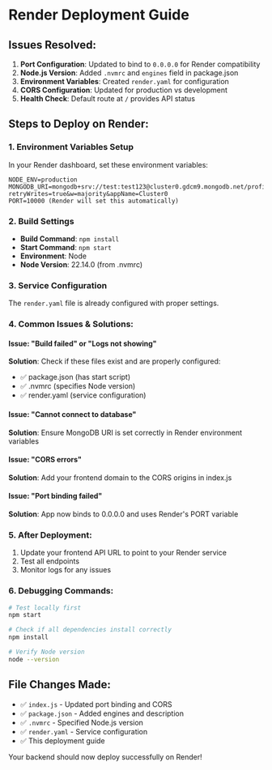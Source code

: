 # Render Deployment Guide

## Issues Resolved:

1. **Port Configuration**: Updated to bind to `0.0.0.0` for Render compatibility
2. **Node.js Version**: Added `.nvmrc` and `engines` field in package.json
3. **Environment Variables**: Created `render.yaml` for configuration
4. **CORS Configuration**: Updated for production vs development
5. **Health Check**: Default route at `/` provides API status

## Steps to Deploy on Render:

### 1. Environment Variables Setup
In your Render dashboard, set these environment variables:

```
NODE_ENV=production
MONGODB_URI=mongodb+srv://test:test123@cluster0.gdcm9.mongodb.net/profile_manager?retryWrites=true&w=majority&appName=Cluster0
PORT=10000 (Render will set this automatically)
```

### 2. Build Settings
- **Build Command**: `npm install`
- **Start Command**: `npm start`
- **Environment**: Node
- **Node Version**: 22.14.0 (from .nvmrc)

### 3. Service Configuration
The `render.yaml` file is already configured with proper settings.

### 4. Common Issues & Solutions:

#### Issue: "Build failed" or "Logs not showing"
**Solution**: Check if these files exist and are properly configured:
- ✅ package.json (has start script)
- ✅ .nvmrc (specifies Node version)
- ✅ render.yaml (service configuration)

#### Issue: "Cannot connect to database"
**Solution**: Ensure MongoDB URI is set correctly in Render environment variables

#### Issue: "CORS errors"
**Solution**: Add your frontend domain to the CORS origins in index.js

#### Issue: "Port binding failed"
**Solution**: App now binds to 0.0.0.0 and uses Render's PORT variable

### 5. After Deployment:
1. Update your frontend API URL to point to your Render service
2. Test all endpoints
3. Monitor logs for any issues

### 6. Debugging Commands:
```bash
# Test locally first
npm start

# Check if all dependencies install correctly
npm install

# Verify Node version
node --version
```

## File Changes Made:
- ✅ `index.js` - Updated port binding and CORS
- ✅ `package.json` - Added engines and description
- ✅ `.nvmrc` - Specified Node.js version
- ✅ `render.yaml` - Service configuration
- ✅ This deployment guide

Your backend should now deploy successfully on Render!
